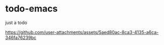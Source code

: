 # todo-emacs
just a todo 



https://github.com/user-attachments/assets/5aed80ac-8ca3-4135-a6ca-346fa76239bc

